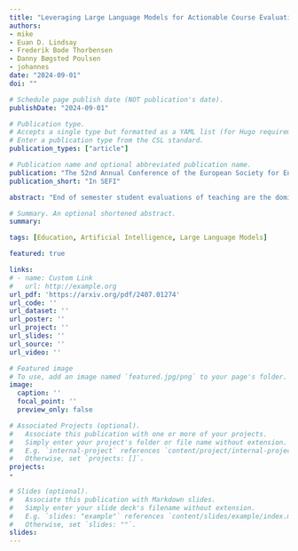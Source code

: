 ```yaml
---
title: "Leveraging Large Language Models for Actionable Course Evaluation Student Feedback to Lecturers"
authors:
- mike
- Euan D. Lindsay
- Frederik Bode Thorbensen
- Danny Bøgsted Poulsen
- johannes
date: "2024-09-01"
doi: ""

# Schedule page publish date (NOT publication's date).
publishDate: "2024-09-01"

# Publication type.
# Accepts a single type but formatted as a YAML list (for Hugo requirements).
# Enter a publication type from the CSL standard.
publication_types: ["article"]

# Publication name and optional abbreviated publication name.
publication: "The 52nd Annual Conference of the European Society for Engineering Education"
publication_short: "In SEFI"

abstract: "End of semester student evaluations of teaching are the dominant mechanism for providing feedback to academics on their teaching practice. For large classes, however, the volume of feedback makes these tools impractical for this purpose. This paper explores the use of open-source generative AI to synthesise factual, actionable and appropriate summaries of student feedback from these survey responses. In our setup, we have 742 student responses ranging over 75 courses in a Computer Science department. For each course, we synthesise a summary of the course evaluations and actionable items for the instructor. Our results reveal a promising avenue for enhancing teaching practices in the classroom setting. Our contribution lies in demonstrating the feasibility of using generative AI to produce insightful feedback for teachers, thus providing a cost-effective means to support educators' development. Overall, our work highlights the possibility of using generative AI to produce factual, actionable, and appropriate feedback for teachers in the classroom setting."

# Summary. An optional shortened abstract.
summary:

tags: [Education, Artificial Intelligence, Large Language Models]

featured: true

links:
# - name: Custom Link
#   url: http://example.org
url_pdf: 'https://arxiv.org/pdf/2407.01274'
url_code: ''
url_dataset: ''
url_poster: ''
url_project: ''
url_slides: ''
url_source: ''
url_video: ''

# Featured image
# To use, add an image named `featured.jpg/png` to your page's folder. 
image:
  caption: ''
  focal_point: ''
  preview_only: false

# Associated Projects (optional).
#   Associate this publication with one or more of your projects.
#   Simply enter your project's folder or file name without extension.
#   E.g. `internal-project` references `content/project/internal-project/index.md`.
#   Otherwise, set `projects: []`.
projects:
- 

# Slides (optional).
#   Associate this publication with Markdown slides.
#   Simply enter your slide deck's filename without extension.
#   E.g. `slides: "example"` references `content/slides/example/index.md`.
#   Otherwise, set `slides: ""`.
slides: 
---
```


<!-- {{% callout note %}}
Create your slides in Markdown - click the *Slides* button to check out the example.
{{% /callout %}}

Add the publication's **full text** or **supplementary notes** here. You can use rich formatting such as including [code, math, and images](https://docs.hugoblox.com/content/writing-markdown-latex/). -->
